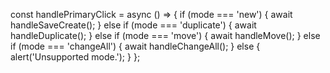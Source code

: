const handlePrimaryClick = async () => {
  if (mode === 'new') {
    await handleSaveCreate();
  } else if (mode === 'duplicate') {
    await handleDuplicate();
  } else if (mode === 'move') {
    await handleMove();
  } else if (mode === 'changeAll') {
    await handleChangeAll();
  } else {
    alert('Unsupported mode.');
  }
};
